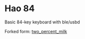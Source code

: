 # Hao 84
Basic 84-key keyboard with ble/usbd

Forked form: [two_percent_milk][1]

[1]: https://github.com/Spaceboards/SpaceboardsHardware/tree/master/Keyboards/2%25%20Milk
